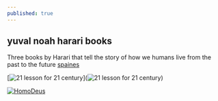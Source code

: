 ```yaml
---
published: true
---
```

## yuval noah harari books


Three books by Harari that tell the story of how we humans live from the past to the future
[spaines](![]({{site.baseurl}}/https://images-na.ssl-images-amazon.com/images/I/717i92qQLWL.jpg))

[![21 lesson for 21 century]({{site.baseurl}}/https://www.rastinmehr.com/wp-content/uploads/2019/03/IMG_8975-e1552860793201-768x1024.jpg)](![21 lesson for 21 century]({{site.baseurl}}/https://www.rastinmehr.com/wp-content/uploads/2019/03/IMG_8975-e1552860793201-768x1024.jpg))

[![HomoDeus]({{site.baseurl}}/https://static01.nyt.com/images/2017/02/16/arts/16BOOKHARARI/16BOOKHARARI-articleLarge-v2.jpg?quality=75&auto=webp&disable=upscale)](![HomoDeus]({{site.baseurl}}/https://static01.nyt.com/images/2017/02/16/arts/16BOOKHARARI/16BOOKHARARI-articleLarge-v2.jpg?quality=75&auto=webp&disable=upscale))
